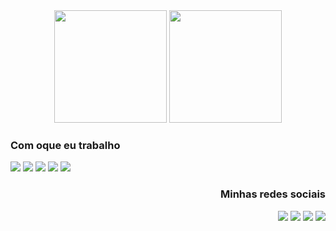 
<div align="center">
  <img height="180em" src="https://github-readme-stats.vercel.app/api?username=naegin&show_icons=true&theme=material-palenight&include_all_commits=true&count_private=true"/>
  <img height="180em" src="https://github-readme-stats.vercel.app/api/top-langs/?username=naegin&layout=compact&langs_count=7&theme=material-palenight"/>
</div>

<div align="left">

   ### Com oque eu trabalho
   <img src="https://img.shields.io/badge/javascript-292d3e.svg?&style=for-the-badge&logo=javascript&logoColor=c691e9"/>
   <img src="https://img.shields.io/badge/typescript-292d3e.svg?&style=for-the-badge&logo=typescript&logoColor=c691e9"/>
   <img src="https://img.shields.io/badge/python-292d3e.svg?&style=for-the-badge&logo=python&logoColor=c691e9"/>
   <img src="https://img.shields.io/badge/html5-292d3e.svg?&style=for-the-badge&logo=html5&logoColor=c691e9"/>
   <img src="https://img.shields.io/badge/css3-292d3e.svg?&style=for-the-badge&logo=css3&logoColor=c691e9"/>
 <div align="right">

   ### Minhas redes sociais
   <img src="https://img.shields.io/badge/facebook-292d3e.svg?&style=for-the-badge&logo=facebook&logoColor=c691e9"/>
   <img src="https://img.shields.io/badge/instagram-292d3e.svg?&style=for-the-badge&logo=instagram&logoColor=c691e9"/>
   <img src="https://img.shields.io/badge/twitter-292d3e.svg?&style=for-the-badge&logo=twitter&logoColor=c691e9"/>
   <img src="https://img.shields.io/badge/discord-292d3e.svg?&style=for-the-badge&logo=discord&logoColor=c691e9"/>

 </div>
</div>
